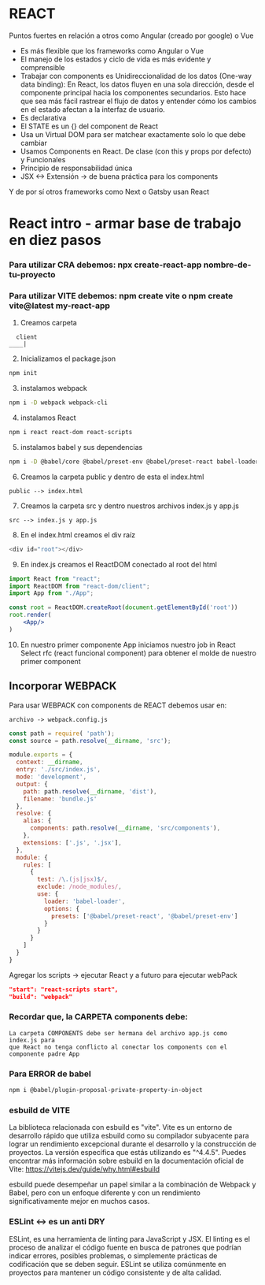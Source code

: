 # REACT
Puntos fuertes en relación a otros como Angular (creado por google) o Vue
- Es más flexible que los frameworks como Angular o Vue
- El manejo de los estados y ciclo de vida es más evidente y comprensible
- Trabajar con components es Unidireccionalidad de los datos (One-way data binding): En React, los datos fluyen en una sola dirección, desde el componente principal hacia los componentes secundarios. Esto hace que sea más fácil rastrear el flujo de datos y entender cómo los cambios en el estado afectan a la interfaz de usuario.
- Es declarativa
- El STATE es un {} del component de React
- Usa un Virtual DOM para ser matchear exactamente solo lo que debe cambiar
- Usamos Components en React. De clase (con this y props por defecto) y Funcionales
- Principio de responsabilidad única
- JSX <-> Extensión -> de buena práctica para los components 

Y de por sí otros frameworks como Next o Gatsby usan React


# React intro - armar base de trabajo en diez pasos

### Para utilizar CRA debemos: npx create-react-app nombre-de-tu-proyecto
### Para utilizar VITE debemos:  npm create vite o npm create vite@latest my-react-app

1. Creamos carpeta
```
  client
____|
```

2. Inicializamos el package.json
```bash
npm init
```

3. instalamos webpack
```bash
npm i -D webpack webpack-cli
```
4. instalamos React
```bash
npm i react react-dom react-scripts
```
5. instalamos babel y sus dependencias
```bash
npm i -D @babel/core @babel/preset-env @babel/preset-react babel-loader
```
6. Creamos la carpeta public y dentro de esta el index.html
```
public --> index.html
```

7. Creamos la carpeta src y dentro nuestros archivos index.js y app.js
```
src --> index.js y app.js
```

8. En el index.html creamos el div raíz
```js
<div id="root"></div>
```

9. En index.js creamos el ReactDOM conectado al root del html
```jsx
import React from "react";
import ReactDOM from "react-dom/client";
import App from "./App";

const root = ReactDOM.createRoot(document.getElementById('root'))
root.render(
    <App/>
)
```

10. En nuestro primer componente App iniciamos nuestro job in React
Select rfc (react funcional component) para obtener el molde de nuestro primer component

## Incorporar WEBPACK
Para usar WEBPACK con components de REACT debemos usar en:
```
archivo -> webpack.config.js
```
```js
const path = require( 'path');
const source = path.resolve(__dirname, 'src');

module.exports = {
  context: __dirname,
  entry: './src/index.js',
  mode: 'development',
  output: {
    path: path.resolve(__dirname, 'dist'),
    filename: 'bundle.js'
  },
  resolve: {
    alias: {
      components: path.resolve(__dirname, 'src/components'),
    },
    extensions: ['.js', '.jsx'],
  },
  module: {
    rules: [
      {
        test: /\.(js|jsx)$/,
        exclude: /node_modules/,
        use: {
          loader: 'babel-loader',
          options: {
            presets: ['@babel/preset-react', '@babel/preset-env']
          }
        }
      }
    ]
  }
}
```
Agregar los scripts -> ejecutar React y a futuro para ejecutar webPack
```json
"start": "react-scripts start",
"build": "webpack"
```

### Recordar que, la CARPETA components debe:
```
La carpeta COMPONENTS debe ser hermana del archivo app.js como index.js para
que React no tenga conflicto al conectar los components con el componente padre App
```

### Para ERROR de babel
```bash
npm i @babel/plugin-proposal-private-property-in-object
```

### esbuild de VITE

 La biblioteca relacionada con esbuild es "vite". Vite es un entorno de desarrollo rápido que utiliza esbuild como su compilador subyacente para lograr un rendimiento excepcional durante el desarrollo y la construcción de proyectos. La versión específica que estás utilizando es "^4.4.5". Puedes encontrar más información sobre esbuild en la documentación oficial de Vite: https://vitejs.dev/guide/why.html#esbuild

esbuild puede desempeñar un papel similar a la combinación de Webpack y Babel, pero con un enfoque diferente y con un rendimiento significativamente mejor en muchos casos.

### ESLint <-> es un anti DRY

ESLint, es una herramienta de linting para JavaScript y JSX. El linting es el proceso de analizar el código fuente en busca de patrones que podrían indicar errores, posibles problemas, o simplemente prácticas de codificación que se deben seguir. ESLint se utiliza comúnmente en proyectos para mantener un código consistente y de alta calidad.
